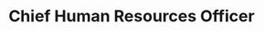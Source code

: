 ---
title: Chief Human Resources Officer
longTitle: 'Chief Human Resources Officer'
tags:
- gccommon
relatedTerm:
- "[[Human resources]]"
---